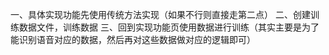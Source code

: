 一、具体实现功能先使用传统方法实现（如果不行则直接走第二点）
二、创建训练数据文件，训练数据
三、回到实现功能页使用数据进行训练（其实主要是为了能识别语音对应的数据，然后再对这些数据做对应的逻辑即可）